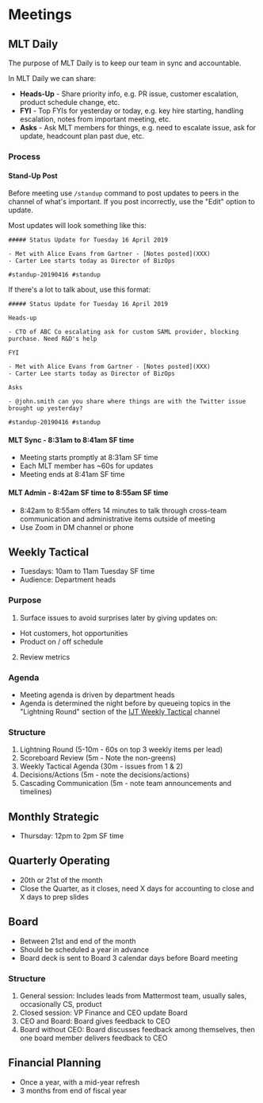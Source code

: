 # Meetings

## MLT Daily 

The purpose of MLT Daily is to keep our team in sync and accountable.

In MLT Daily we can share: 

- **Heads-Up** - Share priority info, e.g. PR issue, customer escalation, product schedule change, etc.
- **FYI** - Top FYIs for yesterday or today, e.g. key hire starting, handling escalation, notes from important meeting, etc. 
- **Asks** - Ask MLT members for things, e.g. need to escalate issue, ask for update, headcount plan past due, etc.  

### Process

#### Stand-Up Post

Before meeting use `/standup` command to post updates to peers in the channel of what's important. If you post incorrectly, use the "Edit" option to update. 

Most updates will look something like this: 

```
##### Status Update for Tuesday 16 April 2019

- Met with Alice Evans from Gartner - [Notes posted](XXX)
- Carter Lee starts today as Director of BizOps 

#standup-20190416 #standup
```

If there's a lot to talk about, use this format: 

```
##### Status Update for Tuesday 16 April 2019

Heads-up 

- CTO of ABC Co escalating ask for custom SAML provider, blocking purchase. Need R&D's help 

FYI 

- Met with Alice Evans from Gartner - [Notes posted](XXX)
- Carter Lee starts today as Director of BizOps 

Asks

- @john.smith can you share where things are with the Twitter issue brought up yesterday?  

#standup-20190416 #standup
```

#### MLT Sync - 8:31am to 8:41am SF time

- Meeting starts promptly at 8:31am SF time  
- Each MLT member has ~60s for updates 
- Meeting ends at 8:41am SF time 

#### MLT Admin - 8:42am SF time to 8:55am SF time

- 8:42am to 8:55am offers 14 minutes to talk through cross-team communication and administrative items outside of meeting 
- Use Zoom in DM channel or phone 

## Weekly Tactical 

- Tuesdays: 10am to 11am Tuesday SF time 
- Audience: Department heads

### Purpose

1. Surface issues to avoid surprises later by giving updates on:

- Hot customers, hot opportunities
- Product on / off schedule

2. Review metrics

### Agenda

- Meeting agenda is driven by department heads
- Agenda is determined the night before by queueing topics in the "Lightning Round" section of the [IJT Weekly Tactical](https://oss.mattermost.com/mattermost/channels/weekly-tactical-mtg) channel

### Structure

1. Lightning Round (5-10m - 60s on top 3 weekly items per lead)
2. Scoreboard Review (5m - Note the non-greens)
3. Weekly Tactical Agenda (30m - issues from 1 & 2)
4. Decisions/Actions (5m - note the decisions/actions)
5. Cascading Communication (5m - note team announcements and timelines)

## Monthly Strategic 

- Thursday: 12pm to 2pm SF time

## Quarterly Operating

- 20th or 21st of the month
- Close the Quarter, as it closes, need X days for accounting to close and X days to prep slides

## Board

- Between 21st and end of the month
- Should be scheduled a year in advance
- Board deck is sent to Board 3 calendar days before Board meeting

### Structure

1.  General session: Includes leads from Mattermost team, usually sales, occasionally CS, product 
2.  Closed session: VP Finance and CEO update Board
3.  CEO and Board: Board gives feedback to CEO
4.  Board without CEO: Board discusses feedback among themselves, then one board member delivers feedback to CEO

## Financial Planning

- Once a year, with a mid-year refresh 
- 3 months from end of fiscal year
